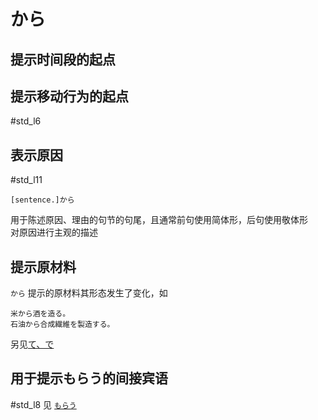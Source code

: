# から  

## 提示时间段的起点  

## 提示移动行为的起点  
 #std_l6

## 表示原因
 #std_l11

```nihongo
[sentence.]から
```

用于陈述原因、理由的句节的句尾，且通常前句使用简体形，后句使用敬体形  
对原因进行主观的描述

## 提示原材料  

`から` 提示的原材料其形态发生了变化，如  

```nihongo
米から酒を造る。 
石油から合成繊維を製造する。
```

另见[て、で](て、で.md#表示原材料)

## 用于提示もらう的间接宾语  
 #std_l8
见 [`もらう`](../9.sentence_pattern/授受动词.md#表示物品所有权的转移)
